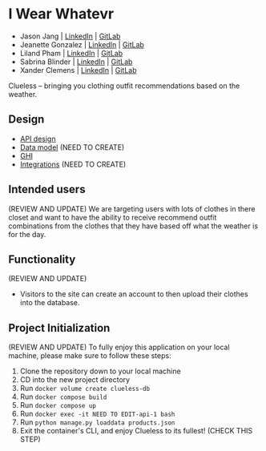# I Wear Whatevr

- Jason Jang | [LinkedIn](https://www.linkedin.com/in/chiyoung-jang) | [GitLab](https://gitlab.com/JasonJJ98)
- Jeanette Gonzalez | [LinkedIn](https://www.linkedin.com/in/jeanetteglz) | [GitLab](https://gitlab.com/JeanetteGz)
- Liland Pham | [LinkedIn](https://www.linkedin.com/in/lilandpham) | [GitLab](https://gitlab.com/phamliland)
- Sabrina Blinder | [LinkedIn](https://www.linkedin.com/in/sabrina-blinder-959575260) | [GitLab](https://gitlab.com/sabrinablinder)
- Xander Clemens | [LinkedIn](https://www.linkedin.com/in/alexanderclemens/) | [GitLab](https://gitlab.com/XanderRubio)



Clueless – bringing you clothing outfit recommendations based on the weather.

## Design

- [API design](docs/endpoints.md)
- [Data model](docs/data-model.md) (NEED TO CREATE)
- [GHI](docs/wireframe.md)
- [Integrations](docs/integrations.md) (NEED TO CREATE)

## Intended users
(REVIEW AND UPDATE)
We are targeting users with lots of clothes in there closet and want to have the ability to receive recommend outfit combinations from the clothes that they have based off what the weather is for the day.

## Functionality
(REVIEW AND UPDATE)
- Visitors to the site can create an account to then upload their clothes into the database.


## Project Initialization
(REVIEW AND UPDATE)
To fully enjoy this application on your local machine, please make sure to follow these steps:

1. Clone the repository down to your local machine
2. CD into the new project directory
3. Run `docker volume create clueless-db`
4. Run `docker compose build`
5. Run `docker compose up`
6. Run `docker exec -it NEED TO EDIT-api-1 bash`
7. Run `python manage.py loaddata products.json`
8. Exit the container's CLI, and enjoy Clueless to its fullest! (CHECK THIS STEP)
